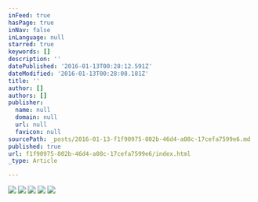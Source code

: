 ```yaml
---
inFeed: true
hasPage: true
inNav: false
inLanguage: null
starred: true
keywords: []
description: ''
datePublished: '2016-01-13T00:28:12.591Z'
dateModified: '2016-01-13T00:28:08.181Z'
title: ''
author: []
authors: []
publisher:
  name: null
  domain: null
  url: null
  favicon: null
sourcePath: _posts/2016-01-13-f1f90975-802b-46d4-a08c-17cefa7599e6.md
published: true
url: f1f90975-802b-46d4-a08c-17cefa7599e6/index.html
_type: Article

---
```

![](https://the-grid-user-content.s3-us-west-2.amazonaws.com/f23678b5-70bf-44d1-864c-629c176f80d6.jpg)
![](https://the-grid-user-content.s3-us-west-2.amazonaws.com/e076e75c-ebd4-4819-8326-61b9ef5c60e1.jpg)
![](https://the-grid-user-content.s3-us-west-2.amazonaws.com/12fdf413-7e81-4970-a5d2-6dbd30712e57.jpg)
![](https://the-grid-user-content.s3-us-west-2.amazonaws.com/bac7c0ab-5124-4921-b871-cbdfb34d1a76.jpg)
![](https://the-grid-user-content.s3-us-west-2.amazonaws.com/e685975f-aa08-4a00-905c-c83cf90cf21b.jpg)